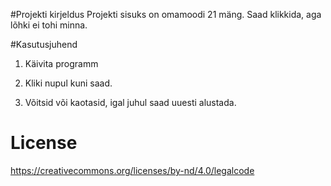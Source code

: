 


#Projekti kirjeldus
Projekti sisuks on omamoodi 21 mäng. Saad klikkida, aga lõhki ei tohi minna. 




#Kasutusjuhend
1.	Käivita programm 

2.	Kliki nupul kuni saad. 

3.	Võitsid või kaotasid, igal juhul saad uuesti alustada. 



# License 

https://creativecommons.org/licenses/by-nd/4.0/legalcode
